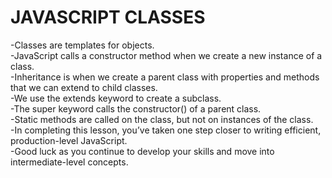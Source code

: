 # JAVASCRIPT CLASSES


-Classes are templates for objects.<br>
-JavaScript calls a constructor method when we create a new instance of a class.<br>
-Inheritance is when we create a parent class with properties and methods that we can extend to child classes.<br>
-We use the extends keyword to create a subclass.<br>
-The super keyword calls the constructor() of a parent class.<br>
-Static methods are called on the class, but not on instances of the class.<br>
-In completing this lesson, you’ve taken one step closer to writing efficient, production-level JavaScript.<br>
-Good luck as you continue to develop your skills and move into intermediate-level concepts.<br>
